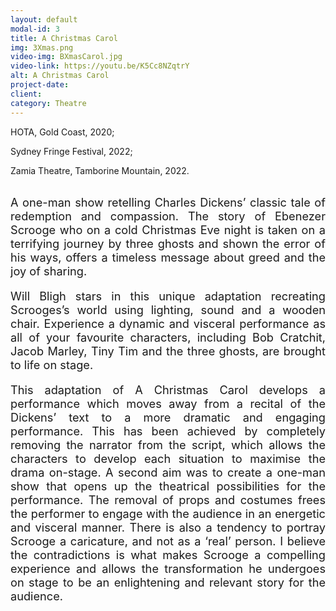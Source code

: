 ```yaml
---
layout: default
modal-id: 3
title: A Christmas Carol
img: 3Xmas.png
video-img: BXmasCarol.jpg
video-link: https://youtu.be/K5Cc8NZqtrY
alt: A Christmas Carol
project-date: 
client:
category: Theatre
---
```


HOTA, Gold Coast, 2020;

Sydney Fringe Festival, 2022;

Zamia Theatre, Tamborine Mountain, 2022.
<br>
<br>

<div style="text-align: justify; font-size: 1.3em;">
A one-man show retelling Charles Dickens’ classic tale of redemption and compassion. The story of Ebenezer Scrooge who on a cold Christmas Eve night is taken on a terrifying journey by three ghosts and shown the error of his ways, offers a timeless message about greed and the joy of sharing.

Will Bligh stars in this unique adaptation recreating Scrooges’s world using lighting, sound and a wooden chair. Experience a dynamic and visceral performance as all of your favourite characters, including Bob Cratchit, Jacob Marley, Tiny Tim and the three ghosts, are brought to life on stage. 

This adaptation of A Christmas Carol develops a performance which moves away from a recital of the Dickens’ text to a more dramatic and engaging performance. This has been achieved by completely removing the narrator from the script, which allows the characters to develop each situation to maximise the drama on-stage. A second aim was to create a one-man show that opens up the theatrical possibilities for the performance. The removal of props and costumes frees the performer to engage with the audience in an energetic and visceral manner. There is also a tendency to portray Scrooge a caricature, and not as a ‘real’ person. I believe the contradictions is what makes Scrooge a compelling experience and allows the transformation he undergoes on stage to be an enlightening and relevant story for the audience.
</div>
